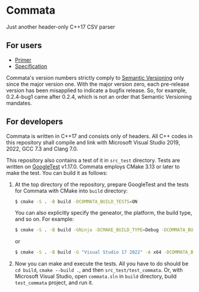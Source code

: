 # Commata

Just another header-only C++17 CSV parser

## For users

 - [Primer](CommataPrimer.md)
 - [Specification](https://furfurylic.github.io/commata/CommataSpecification.xml)

Commata's version numbers strictly comply to
[Semantic Versioning](https://semver.org/) only since the major version one.
With the major version zero, each pre-release version has been misapplied to
indicate a bugfix release.
So, for example, 0.2.4-bug1 came after 0.2.4, which is not an order that
Semantic Versioning mandates.

## For developers

Commata is written in C++17 and consists only of headers.
All C++ codes in this repository shall compile and link with
Microsoft Visual Studio 2019, 2022, GCC 7.3 and Clang 7.0.

This repository also contains a test of it in `src_test` directory.
Tests are written on [GoogleTest](https://github.com/google/googletest) v1.17.0.
Commata employs CMake 3.13 or later to make the test.
You can build it as follows:

 1. At the top directory of the repository, prepare GoogleTest and the tests for
    Commata with CMake into `build` directory:
    ```bash
    $ cmake -S . -B build -DCOMMATA_BUILD_TESTS=ON
    ```
    You can also explicitly specify the geneator, the platform, the build type, and so on. For example:
    ```bash
    $ cmake -S . -B build -GNinja -DCMAKE_BUILD_TYPE=Debug -DCOMMATA_BUILD_TESTS=ON
    ```
    or
    ```bash
    $ cmake -S . -B build -G "Visual Studio 17 2022" -A x64 -DCOMMATA_BUILD_TESTS=ON
    ```

 1. Now you can make and execute the tests.
    All you have to do should be `cd build`, `cmake --build .`, and then `src_test/test_commata`.
    Or, with Microsoft Visual Studio, open `commata.sln` in `build` directory, build `test_commata` project, and run it.
